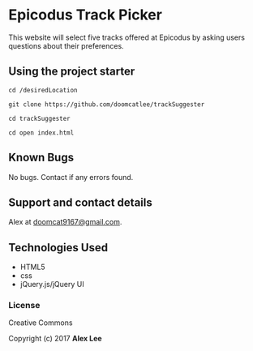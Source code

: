# Epicodus Track Picker
This website will select five tracks offered at Epicodus by asking users questions about their preferences.

## Using the project starter
```
cd /desiredLocation
```
```
git clone https://github.com/doomcatlee/trackSuggester
```
```
cd trackSuggester
```
```
cd open index.html
```

## Known Bugs

No bugs. Contact if any errors found.

## Support and contact details

Alex at doomcat9167@gmail.com.

## Technologies Used
* HTML5
* css
* jQuery.js/jQuery UI

### License

Creative Commons

Copyright (c) 2017 **Alex Lee**
